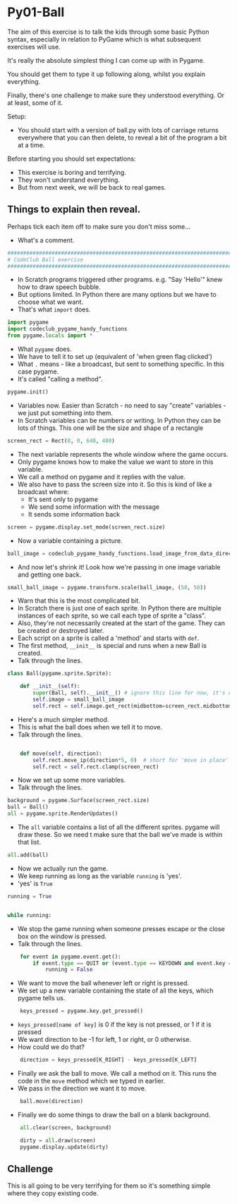 Py01-Ball
=========

The aim of this exercise is to talk the kids through some basic Python syntax,
especially in relation to PyGame which is what subsequent exercises will use.

It's really the absolute simplest thing I can come up with in Pygame.

You should get them to type it up following along, whilst you explain
everything.

Finally, there's one challenge to make sure they understood everything.
Or at least, some of it.

Setup:

* You should start with a version of ball.py with lots of carriage returns
  everywhere that you can then delete, to reveal a bit of the program
  a bit at a time.

Before starting you should set expectations:

* This exercise is boring and terrifying.
* They won't understand everything.
* But from next week, we will be back to real games.

Things to explain then reveal.
------------------------------

Perhaps tick each item off to make sure you don't miss some...

* What's a comment.


```python
#######################################################################################
# CodeClub Ball exercise
#######################################################################################
```

* In Scratch programs triggered other programs. e.g. "Say 'Hello'" knew how to draw
  speech bubble.
* But options limited. In Python there are many options but we have to choose what we want.
* That's what `import` does.

```python
import pygame
import codeclub_pygame_handy_functions
from pygame.locals import *
```

* What `pygame` does.
* We have to tell it to set up (equivalent of 'when green flag clicked')
* What `.` means - like a broadcast, but sent to something specific. In this
  case pygame.
* It's called "calling a method".

```python
pygame.init()
```

* Variables now. Easier than Scratch - no need to say "create" variables - we just put something into them.
* In Scratch variables can be numbers or writing. In Python they can be lots
  of things. This one will be the size and shape of a rectangle

```python
screen_rect = Rect(0, 0, 640, 480)
```

* The next variable represents the whole window where the game occurs.
* Only pygame knows how to make the value we want to store in this variable.
* We call a method on pygame and it replies with the value.
* We also have to pass the screen size into it. So this is kind of like
  a broadcast where:
  * It's sent only to pygame
  * We send some information with the message
  * It sends some information back

```python
screen = pygame.display.set_mode(screen_rect.size)
```

* Now a variable containing a picture.

```python
ball_image = codeclub_pygame_handy_functions.load_image_from_data_directory('ball.png')
```

* And now let's shrink it! Look how we're passing in one image variable
  and getting one back.

```python
small_ball_image = pygame.transform.scale(ball_image, (50, 50))
```

* Warn that this is the most complicated bit.
* In Scratch there is just one of each sprite. In Python there are multiple
  instances of each sprite, so we call each type of sprite a "class".
* Also, they're not necessarily created at the start of the game. They
  can be created or destroyed later.
* Each script on a sprite is called a 'method' and starts with `def`.
* The first method, `__init__` is special and runs when a new Ball is created.
* Talk through the lines.

```python
class Ball(pygame.sprite.Sprite):

    def __init__(self):
        super(Ball, self).__init__() # ignore this line for now, it's complicated
        self.image = small_ball_image
        self.rect = self.image.get_rect(midbottom=screen_rect.midbottom)
```

* Here's a much simpler method.
* This is what the ball does when we tell it to move.
* Talk through the lines.

```python

    def move(self, direction):
        self.rect.move_ip(direction*5, 0)  # short for 'move in place'
        self.rect = self.rect.clamp(screen_rect)
```

* Now we set up some more variables.
* Talk through the lines.

```python
background = pygame.Surface(screen_rect.size)
ball = Ball()
all = pygame.sprite.RenderUpdates()
```

* The `all` variable contains a list of all the different sprites.
  pygame will draw these. So we need t make sure that the ball we've
  made is within that list.

```python
all.add(ball)
```

* Now we actually run the game.
* We keep running as long as the variable `running` is 'yes'.
* 'yes' is `True`

```python
running = True


while running:
```

* We stop the game running when someone presses escape or the close
  box on the window is pressed.
* Talk through the lines.

```python
    for event in pygame.event.get():
        if event.type == QUIT or (event.type == KEYDOWN and event.key == K_ESCAPE):
            running = False
```

* We want to move the ball whenever left or right is pressed.
* We set up a new variable containing the state of all the keys, which pygame tells us.

```python
    keys_pressed = pygame.key.get_pressed()
```

* `keys_pressed[name of key]` is 0 if the key is not pressed, or 1 if it is pressed
* We want direction to be -1 for left, 1 or right, or 0 otherwise.
* How could we do that?

```python
    direction = keys_pressed[K_RIGHT] - keys_pressed[K_LEFT]
```

* Finally we ask the ball to move. We call a method on it. This runs the code in the
  `move` method which we typed in earlier.
* We pass in the direction we want it to move.

```python
    ball.move(direction)
```

* Finally we do some things to draw the ball on a blank background.

```python
    all.clear(screen, background)

    dirty = all.draw(screen)
    pygame.display.update(dirty)
```

Challenge
---------

This is all going to be very terrifying for them so it's something simple where
they copy existing code.